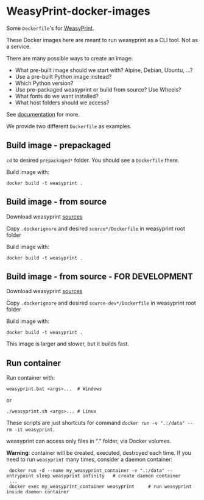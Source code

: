 # WeasyPrint-docker-images
Some `Dockerfile`'s for [WeasyPrint](https://github.com/Kozea/WeasyPrint).

These Docker images here are meant to run weasyprint as a CLI tool. Not as a service.

There are many possible ways to create an image:

* What pre-built image should we start with? Alpine, Debian, Ubuntu, ...?
* Use a pre-built Python image instead?
* Which Python version?
* Use pre-packaged weasyprint or build from source? Use Wheels?
* What fonts do we want installed?
* What host folders should we access?

See [documentation](https://doc.courtbouillon.org/weasyprint/stable/first_steps.html) for more.

We provide two different `Dockerfile` as examples.

## Build image - prepackaged

`cd` to desired `prepackaged*` folder. You should see a `Dockerfile` there.

Build image with:

    docker build -t weasyprint .

## Build image - from source

Download weasyprint [sources](https://github.com/Kozea/WeasyPrint/archive/refs/heads/main.zip)

Copy `.dockerignore` and desired `source*/Dockerfile` in weasyprint root folder

Build image with:

    docker build -t weasyprint .


## Build image - from source - FOR DEVELOPMENT

Download weasyprint [sources](https://github.com/Kozea/WeasyPrint/archive/refs/heads/main.zip)

Copy `.dockerignore` and desired `source-dev*/Dockerfile` in weasyprint root folder

Build image with:

    docker build -t weasyprint .

This image is larger and slower, but it builds fast.

## Run container
Run container with:

    weasyprint.bat <args>...  # Windows

or

    ./weasyprint.sh <args>... # Linux

These scripts are just shortcuts for command `docker run -v ".:/data" --rm -it weasyprint`.

weasyprint can access only files in "." folder, via Docker volumes.

**Warning**: container will be created, executed, destroyed each time.
If you need to run `weasyprint` many times, consider a daemon container:

     docker run -d --name my_weasyprint_container -v ".:/data" --entrypoint sleep weasyprint infinity   # create daemon container
	 ...
	 docker exec my_weasyprint_container weasyprint		# run weasyprint inside daemon container

